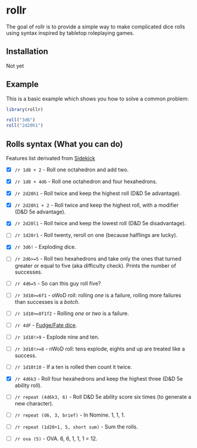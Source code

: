 
# rollr

<!-- badges: start -->
<!-- badges: end -->

The goal of rollr is to provide a simple way to make complicated dice rolls using syntax inspired by tabletop roleplaying games.

## Installation

Not yet

## Example

This is a basic example which shows you how to solve a common problem:

``` r
library(rollr)

roll("3d6")
roll("2d20h1")
```

## Rolls syntax (What you can do)

Features list derivated from [Sidekick](https://github.com/ArtemGr/Sidekick)

- [x] `/r 1d8 + 2` - Roll one octahedron and add two.

- [x] `/r 1d8 + 4d6` - Roll one octahedron and four hexahedrons.

- [x] `/r 2d20h1` - Roll twice and keep the highest roll (D&D 5e advantage).

- [x] `/r 2d20h1 + 2` - Roll twice and keep the highest roll, with a modifier (D&D 5e advantage).

- [x] `/r 2d20l1` - Roll twice and keep the lowest roll (D&D 5e disadvantage).

- [ ] `/r 1d20r1` - Roll twenty, reroll on one (because halflings are lucky).

- [x] `/r 3d6!` - Exploding dice.

- [ ] `/r 2d6>=5` - Roll two hexahedrons and take only the ones that turned greater or equal to five (aka difficulty check). Prints the number of successes.

- [ ] `/r 4d6=5` - So can this guy roll five?

- [ ] `/r 3d10>=6f1` - oWoD roll: rolling *one* is a failure, rolling more failures than successes is a *botch*.

- [ ] `/r 1d10>=8f1f2` - Rolling *one* or *two* is a failure.

- [ ] `/r 4dF` - [Fudge/Fate dice](http://rpg.stackexchange.com/questions/1765/what-game-circumstance-uses-fudge-dice).

- [ ] `/r 1d10!>9` - Explode nine and ten.

- [ ] `/r 3d10!>=8` - nWoD roll: tens explode, eights and up are treated like a success.

- [ ] `/r 1d10t10` - If a ten is rolled then count it twice.

- [x] `/r 4d6k3` - Roll four hexahedrons and keep the highest three (D&D 5e ability roll).

- [ ] `/r repeat (4d6k3, 6)` - Roll D&D 5e ability score six times (to generate a new character).

- [ ] `/r repeat (d6, 3, brief)` - In Nomine. 1, 1, 1.

- [ ] `/r repeat (1d20+1, 5, short sum)` - Sum the rolls.

- [ ] `/r ova (5)` - OVA. 6, 6, 1, 1, 1 = 12.



